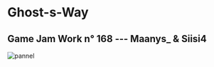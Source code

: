 # Ghost-s-Way
## Game Jam Work n° 168 --- Maanys_ & Siisi4 
![pannel](https://cdn.discordapp.com/attachments/479844223613665280/759576810219634730/Credit.png)

